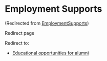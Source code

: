 






Employment Supports
===================



(Redirected from [EmploymentSupports](/index.php?title=EmploymentSupports&redirect=no "EmploymentSupports"))  

Redirect page


Redirect to:

* [Educational opportunities for alumni](/index.php?title=Educational_opportunities_for_alumni&redirect=no "Educational opportunities for alumni")









